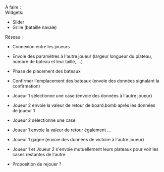 A faire :  
Widgets:  
- Slider
- Grille (bataille navale)



Réseau :

- Connexion entre les joueurs
- Envoie des paramètres à l'autre joueur (largeur longueur du plateau, nombre de bateau et leur taille, ...)
- Phase de placement des bateaux
- Confirmer l'emplacement des bateaux (envoie des données signalant la confirmation)

- Joueur 1 sélectionne une case (envoie des données à l'autre joueur)
- Joueur 2 envoie la valeur de retour de board.bomb après les données de joueur 1
- Joueur 2 sélectionne une case 
- Joueur 1 envoie la valeur de retour également
...

- Joueur 1 gagne (envoie des données de victoire à l'autre joueur)
- Joueur 1 et Joueur 2 s'envoie mutuellement leurs plateaux pour voir les cases restantes de l'autre
- Proposition de rejouer ?